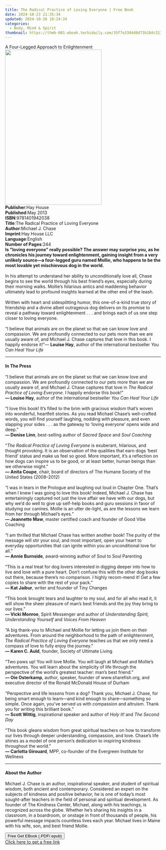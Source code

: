 ```yaml
---
title: The Radical Practice of Loving Everyone | Free Book
date: 2024-10-23 21:35:34
updated: 2024-10-26 10:24:24
categories:
  - Body, Mind & Spirit
thumbnail: https://thmb-001-ebook.techidaily.com/35f7e3384d8d73b18dc313e64aa31664a8028009462130575787a801badf62c6.jpg
---
```

<main id="book-container">
  <div class="flex flex-col">
    <div class="book-brief flex-1 py-6 px-4 sm:p-6 md:py-10 md:px-8">
      <!-- brief-->
      <div class="book-brief-main">A Four-Legged Approach to Enlightenment</div>
    </div>
    <div
      class="book-meta-info flex-1 grid gap-4 col-start-1 col-end-3 row-start-1 sm:mb-6 sm:grid-cols-4 lg:gap-6 lg:col-start-2 lg:row-end-6 lg:row-span-6 lg:mb-0"
    >
      <div
        class="book-meta-info-left place-content-center mt-4 p-4 text-sm leading-6 col-start-2 col-span-2 dark:text-slate-400"
      >
        <img
          class="w-full h-500 object-cover rounded-lg sm:h-255 sm:col-span-2 lg:col-span-full"
          src="https://img-001-ebook.techidaily.com/bf4c6c8f1c37a7ade1a6c65edcab2c52e790cb729e299b3efa2e4a73faab05e0.jpg"
          alt=""
          width="312"
          height="500"
        />
      </div>
      <div
        class="book-meta-info-right mt-2 col-start-1 row-start-2 col-span-3 self-center"
      >
        <!-- meta data  -->
        <div class="flex flex-col px-4 md:px-8">
          <div class="flex-1">
            <strong>Publisher</strong>:<span class="px-2">Hay House</span>
          </div>
          <div class="flex-1">
            <strong>Published</strong>:<span class="px-2">May 2013</span>
          </div>
          <div class="flex-1">
            <strong>ISBN</strong>:<span class="px-2">9781401942038</span>
          </div>
          <div class="flex-1">
            <strong>Title</strong>:<span class="px-2"
              >The Radical Practice of Loving Everyone</span
            >
          </div>
          <div class="flex-1">
            <strong>Author</strong>:<span class="px-2">Michael J. Chase</span>
          </div>
          <div class="flex-1">
            <strong>Imprint</strong>:<span class="px-2">Hay House LLC</span>
          </div>
          <div class="flex-1">
            <strong>Language</strong>:<span class="px-2">English</span>
          </div>
          <div class="flex-1">
            <strong>Number of Pages</strong>:<span class="px-2">244</span>
          </div>
        </div>
      </div>
    </div>
    <div class="book-description flex-1 py-6 px-4 sm:p-6 md:py-10 md:px-8">
      <div class="book-description-main">
        <div accordion-content="" id="description">
          <b
            >Is "loving everyone" really possible? The answer may surprise you,
            as he chronicles his journey toward enlightenment, gaining insight
            from a very unlikely source—a four-legged guru named Mollie, who
            happens to be the most lovable yet mischievous dog in the world.<br /></b
          ><br />In his attempt to understand her ability to unconditionally
          love all, Chase begins to see the world through his best friend’s
          eyes, especially during their morning walks. Mollie’s hilarious antics
          and maddening behavior ultimately lead to profound insights learned at
          the other end of the leash.<br /><br />
          Written with heart and sidesplitting humor, this one-of-a-kind true
          story of friendship and a divine albeit outrageous dog delivers on its
          promise to reveal a pathway toward enlightenment . . . and brings each
          of us one step closer to loving everyone.<br /><br />“I believe that
          animals are on the planet so that we can know love and compassion. We
          are profoundly connected to our pets more than we are usually aware
          of, and Michael J. Chase captures that love in this book. I happily
          endorse it!”— <b>Louise Hay</b>, author of the international
          bestseller<i> You Can Heal Your Life</i>
        </div>
        <div class="accordion-fader"></div>
      </div>
    </div>
    <div class="book-excerpts flex-1 py-6 px-4 sm:p-6 md:py-10 md:px-8">
      <!-- excerpts-->
      <div class="book-excerpts-main">
        <hr />
        <h4 class="placeholder placeholder-heading">
          <span>In The Press</span>
        </h4>
        <p>
          “I believe that animals are on the planet so that we can know love and
          compassion. We are profoundly connected to our pets more than we are
          usually aware of, and Michael J. Chase captures that love in
          <i>The Radical Practice of Loving Everyone</i>. I happily endorse this
          book!”&nbsp;<br /><b>— Louise Hay</b>, author of the international
          bestseller <i>You Can Heal Your Life</i><br /><br />“I love this book!
          It’s filled to the brim with gracious wisdom that’s woven into
          wonderful, heartfelt stories. As you read Michael Chase’s well-crafted
          words, you will find yourself laughing, nodding with pleasure, and
          even slapping your sides . . . as the gateway to ‘loving everyone’
          opens wide and deep.”<br /><b>— Denise Linn</b>, best-selling author
          of <i>Sacred Space</i> and <i>Soul Coaching</i><br /><br />“<i
            >The Radical Practice of Loving Everyone</i
          >
          is exuberant, hilarious, and thought provoking. It is an observation
          of the qualities that earn dogs ‘best friend’ status and make us feel
          so good. More important, it’s a reflection on how dogs can inspire us
          to be good, or at least better, human beings than we otherwise
          might.”<br /><b>— Anita Coupe</b>, chair, board of directors of The
          Humane Society of the United States (2008–2012)<br /><br />“I was in
          tears in the Prologue and laughing out loud in Chapter One. That’s
          when I knew I was going to love this book! Indeed, Michael J. Chase
          has entertainingly captured not just the love affair we have with our
          dogs, but why we’d do well to give up self-help books and guru
          sessions in favor of studying our canines. Mollie is an utter
          de-light, as are the lessons we learn from her through Michael’s
          eyes.”<br /><b>— Jeannette Maw</b>, master certified coach and founder
          of Good Vibe Coaching<br /><br />“I am thrilled that Michael Chase has
          written another book! The purity of the message will stir your soul,
          and most important, open your heart to everyday opportunities that can
          ignite within you an unconditional love for all.”&nbsp;<br /><b
            >— Annie Burnside</b
          >, award-winning author of Soul to Soul Parenting<br /><br />“This is
          a real treat for dog lovers interested in digging deeper into how to
          live and love with a pure heart. Don’t confuse this with the other dog
          books out there, because there’s no comparison. I highly recom-mend
          it! Get a few copies to share with the rest of your pack.”<br /><b
            >— Kat Jaibur</b
          >, writer and founder of Tiny Changes<br /><br />“This book brought
          tears and laughter to my soul, and for all who read it, it will show
          the sheer pleasure of man’s best friends and the joy they bring to our
          lives.”&nbsp;<br /><b>— Vicki Monroe</b>, Spirit Messenger and author
          of <i>Understanding Spirit, Understanding Yourself</i> and
          <i>Voices From Heaven</i><br /><br />“A big thank-you to Michael and
          Mollie for letting us join them on their adventures. From around the
          neighborhood to the path of enlightenment,
          <i>The Radical Practice of Loving Everyone</i> teaches us that we only
          need a compass of love to fully enjoy the journey.”<br /><b
            >— Karen C. Auld</b
          >, founder, Society of Ultimate Living<br /><br />“Two paws up! You
          will love Mollie. You will laugh at Michael and Mollie’s adventures.
          You will learn about the simplicity of life through the perspective of
          the world’s greatest teacher: man’s best friend.”<br /><b
            >— Oie Osterkamp</b
          >, author, speaker, founder of www.sharefish.org, and executive
          director of the Ronald McDonald House of Durham<br /><br />“Perspective
          and life lessons from a dog? Thank you, Michael J. Chase, for being
          smart enough to learn—and kind enough to share—something so simple.
          Once again, you’ve served us with compassion and altruism. Thank you
          for writing this brilliant book.”<br /><b>— Scott Wittig</b>,
          inspirational speaker and author of <i>Holy It!</i> and
          <i>The Second Day<br /></i><br />“This book gleans wisdom from great
          spiritual teachers on how to transform our lives through deeper
          understanding, compassion, and love. Chase’s life shines as a model of
          one person’s dedication to inspiring kindness throughout the
          world.”<br /><b>— Carlotta Girouard</b>, MPP, co-founder of the
          Evergreen Institute for Wellness
        </p>
      </div>
    </div>
    <div class="book-about-author flex-1 py-6 px-4 sm:p-6 md:py-10 md:px-8">
      <!-- about author-->
      <div class="book-main-author-main">
        <hr />
        <h4 class="placeholder placeholder-heading">
          <span>About the Author</span>
        </h4>
        <p>
          Michael J. Chase is an author, inspirational speaker, and student of
          spiritual wisdom, both ancient and contemporary. Considered an expert
          on the subjects of kindness and positive behavior, he is one of
          today’s most sought-after teachers in the field of personal and
          spiritual development. As founder of The Kindness Center, Michael,
          along with his teachings, is recognized across the globe. Whether he’s
          sharing his insights in a classroom, in a boardroom, or onstage in
          front of thousands of people, his powerful message impacts countless
          lives each year. Michael lives in Maine with his wife, son, and best
          friend Mollie.
        </p>
      </div>
    </div>
    <div class="book-free-get flex-1 py-6 px-4 sm:p-6 md:py-10 md:px-8">
      <button
        id="btn-free-get"
        class="bg-blue-500 hover:bg-blue-700 text-white font-bold py-2 px-4 rounded"
      >
        Free Get EBook (.PDF/.epub)
      </button>
      <div id="countdown-display" class="px-2 text-lg mt-2"></div>
      <a
        id="free-link"
        class="hidden bg-blue-500 hover:bg-blue-700 text-white font-bold py-2 px-4 rounded"
        href="https://www.ebooks.com/en-us/book/96317772/the-radical-practice-of-loving-everyone/michael-j-chase/"
        target="_blank"
        >Click here to get a free link</a
      >
    </div>
    <script>
      let countdownTime = 0;
      let countdownInterval = null;
      document
        .getElementById('btn-free-get')
        .addEventListener('click', startCountdown);
      function startCountdown() {
        countdownTime = new Date().getTime() + 60000 * 3;
        countdownInterval = setInterval(updateCountdown, 1000);
        document.getElementById('btn-free-get').disabled = true;
        document
          .getElementById('btn-free-get')
          .classList.add('bg-gray-500', 'cursor-not-allowed');
      }
      function updateCountdown() {
        let currentTime = new Date().getTime();
        let timeLeft = countdownTime - currentTime;
        let secondsLeft = Math.floor(timeLeft / 1000);
        document.getElementById('countdown-display').innerHTML =
          `Remaining time: ${secondsLeft} seconds.`;
        if (secondsLeft <= 0) {
          clearInterval(countdownInterval);
          document.getElementById('btn-free-get').classList.add('hidden');
          document.getElementById('free-link').classList.remove('hidden');
          document.getElementById('countdown-display').innerHTML = '';
        }
      }
    </script>
  </div>
</main>
